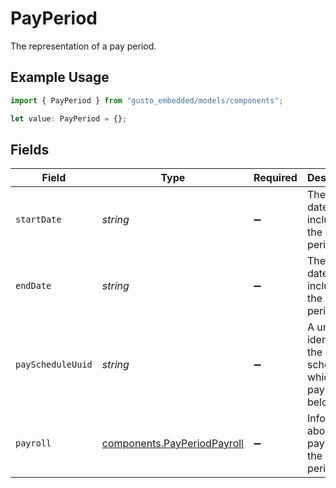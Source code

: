 # PayPeriod

The representation of a pay period.

## Example Usage

```typescript
import { PayPeriod } from "gusto_embedded/models/components";

let value: PayPeriod = {};
```

## Fields

| Field                                                                      | Type                                                                       | Required                                                                   | Description                                                                |
| -------------------------------------------------------------------------- | -------------------------------------------------------------------------- | -------------------------------------------------------------------------- | -------------------------------------------------------------------------- |
| `startDate`                                                                | *string*                                                                   | :heavy_minus_sign:                                                         | The start date, inclusive, of the pay period.                              |
| `endDate`                                                                  | *string*                                                                   | :heavy_minus_sign:                                                         | The end date, inclusive, of the pay period.                                |
| `payScheduleUuid`                                                          | *string*                                                                   | :heavy_minus_sign:                                                         | A unique identifier of the pay schedule to which the pay period belongs.   |
| `payroll`                                                                  | [components.PayPeriodPayroll](../../models/components/payperiodpayroll.md) | :heavy_minus_sign:                                                         | Information about the payroll for the pay period.                          |